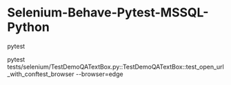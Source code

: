 # Selenium-Behave-Pytest-MSSQL-Python

pytest

pytest tests/selenium/TestDemoQATextBox.py::TestDemoQATextBox::test_open_url_with_conftest_browser --browser=edge

